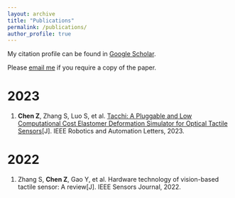```yaml
---
layout: archive
title: "Publications"
permalink: /publications/
author_profile: true
---
```

My citation profile can be found in [Google Scholar](https://scholar.google.com/citations?hl=en&tzom=-60&user=s78k3cgAAAAJ).

<!-- * Our publication in the area of key generation from wireless channels is summarized at [here](/keygen/keygen-pub/)
* Our publication in the area of radio frequency fingerprinting identification is summarized at [here](/rffi/rffi-pub/) -->

Please [email me](mailto:Zixi.Chen@santannapisa.it) if you require a copy of the paper.

<!-- <sup>*</sup> denotes corresponding author. -->

<!-- # Preprint -->

# 2023
1. **Chen Z**, Zhang S, Luo S, et al. [Tacchi: A Pluggable and Low Computational Cost Elastomer Deformation Simulator for Optical Tactile Sensors](https://ieeexplore.ieee.org/document/10017344)[J]. IEEE Robotics and Automation Letters, 2023.

# 2022
1. Zhang S, **Chen Z**, Gao Y, et al. Hardware technology of vision-based tactile sensor: A review[J]. IEEE Sensors Journal, 2022.
